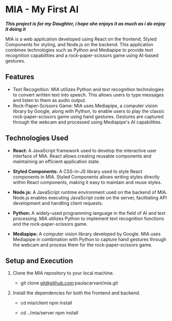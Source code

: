 # MIA - My First AI

***This project is for my Daughter, i hope she enjoys it as much as i do enjoy it doing it***

MIA is a web application developed using React on the frontend, Styled Components for styling, and Node.js on the backend. This application combines technologies such as Python and Mediapipe to provide text recognition capabilities and a rock-paper-scissors game using AI-based gestures.

## Features

+ Text Recognition: MIA utilizes Python and text recognition technologies to convert written text into speech. This allows users to type messages and listen to them as audio output.
+ Rock-Paper-Scissors Game: MIA uses Mediapipe, a computer vision library by Google, along with Python, to enable users to play the classic rock-paper-scissors game using hand gestures. Gestures are captured through the webcam and processed using Mediapipe's AI capabilities.

## Technologies Used

+ **React:** A JavaScript framework used to develop the interactive user interface of MIA. React allows creating reusable components and maintaining an efficient application state.

+ **Styled Components:** A CSS-in-JS library used to style React components in MIA. Styled Components allows writing styles directly within React components, making it easy to maintain and reuse styles.

+ **Node.js:** A JavaScript runtime environment used on the backend of MIA. Node.js enables executing JavaScript code on the server, facilitating API development and handling client requests.

+ **Python:** A widely-used programming language in the field of AI and text processing. MIA utilizes Python to implement text recognition functions and the rock-paper-scissors game.

+ **Mediapipe:** A computer vision library developed by Google. MIA uses Mediapipe in combination with Python to capture hand gestures through the webcam and process them for the rock-paper-scissors game.

## Setup and Execution

1. Clone the MIA repository to your local machine.


    + git clone git@github.com:paulacarvani/mia.git


2. Install the dependencies for both the frontend and backend.


    + cd mia/client npm install

    + cd ../mia/server npm install
